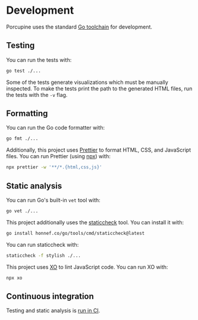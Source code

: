 # Development

Porcupine uses the standard [Go toolchain][golang] for development.

[golang]: https://go.dev/

## Testing

You can run the tests with:

```bash
go test ./...
```

Some of the tests generate visualizations which must be manually inspected. To make the tests print the path to the generated HTML files, run the tests with the `-v` flag.

## Formatting

You can run the Go code formatter with:

```bash
go fmt ./...
```

Additionally, this project uses [Prettier] to format HTML, CSS, and JavaScript files. You can run Prettier (using [npx]) with:

```bash
npx prettier -w '**/*.{html,css,js}'
```

[Prettier]: https://prettier.io/
[npx]: https://docs.npmjs.com/cli/v11/commands/npx

## Static analysis

You can run Go's built-in `vet` tool with:

```bash
go vet ./...
```

This project additionally uses the [staticcheck] tool. You can install it with:

```bash
go install honnef.co/go/tools/cmd/staticcheck@latest
```

You can run staticcheck with:

```bash
staticcheck -f stylish ./...
```

This project uses [XO] to lint JavaScript code. You can run XO with:

```bash
npx xo
```

[staticcheck]: https://staticcheck.dev/
[XO]: https://github.com/xojs/xo

## Continuous integration

Testing and static analysis is [run in CI][ci-test].

[ci-test]: .github/workflows/ci.yml
